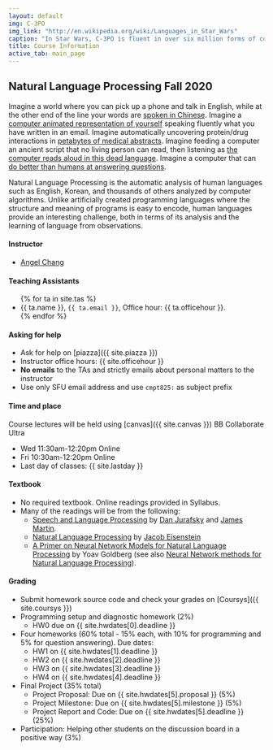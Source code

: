 ```yaml
---
layout: default
img: C-3PO
img_link: "http://en.wikipedia.org/wiki/Languages_in_Star_Wars"
caption: "In Star Wars, C-3PO is fluent in over six million forms of communication."
title: Course Information
active_tab: main_page 
---
```


## Natural Language Processing <span class="text-muted">Fall 2020</span>

Imagine a world where you can pick up a phone and talk in English,
while at the other end of the line your words are [spoken in
Chinese](https://www.youtube.com/watch?v=Nu-nlQqFCKg).  Imagine a
[computer animated representation of
yourself](http://mitpress.mit.edu/books/embodied-conversational-agents)
speaking fluently what you have written in an email. Imagine
automatically uncovering protein/drug interactions in [petabytes
of medical abstracts](http://fable.chop.edu/). Imagine feeding a
computer an ancient script that no living person can read, then
listening as [the computer reads aloud in this dead
language](https://isi.edu/natural-language/mt/decipher.html).
Imagine a computer that can [do better than humans at answering
questions](https://www.youtube.com/watch?v=lI-M7O_bRNg).  

Natural Language Processing is the automatic analysis of human
languages such as English, Korean, and thousands of others analyzed
by computer algorithms. Unlike artificially created programming
languages where the structure and meaning of programs is easy to
encode, human languages provide an interesting challenge, both in
terms of its analysis and the learning of language from observations.

#### Instructor
* [Angel Chang](http://angelxuanchang.github.io/)

#### Teaching Assistants
<ul>
{% for ta in site.tas %}
<li>{{ ta.name }}, <code>{{ ta.email }}</code>, Office hour: {{ ta.officehour }}.</li>
{% endfor %}
</ul>

#### Asking for help
* Ask for help on [piazza]({{ site.piazza }})
* Instructor office hours: {{ site.officehour }} 
* <b>No emails</b> to the TAs and strictly emails about personal matters to the instructor
* Use only SFU email address and use `cmpt825:` as subject prefix

#### Time and place
Course lectures will be held using [canvas]({{ site.canvas }}) BB Collaborate Ultra
* Wed 11:30am-12:20pm Online
* Fri 10:30am-12:20pm Online
* Last day of classes: {{ site.lastday }}

<!-- #### Calendar
* [Subscribe]({{ site.calendar }})
 -->

#### Textbook
* No required textbook. Online readings provided in Syllabus.
* Many of the readings will be from the following:
  * [Speech and Language Processing](https://web.stanford.edu/~jurafsky/slp3/) by [Dan Jurafsky](http://www.stanford.edu/~jurafsky) and [James Martin](http://www.cs.colorado.edu/~martin).
  * [Natural Language Processing](https://github.com/jacobeisenstein/gt-nlp-class/blob/master/notes/eisenstein-nlp-notes.pdf) by [Jacob Eisenstein](https://jacobeisenstein.github.io/)
  * [A Primer on Neural Network Models for Natural Language Processing](http://u.cs.biu.ac.il/~yogo/nnlp.pdf) by Yoav Goldberg (see also [Neural Network methods for Natural Language Processing](http://www.morganclaypool.com/doi/10.2200/S00762ED1V01Y201703HLT037)).


#### Grading
* Submit homework source code and check your grades on [Coursys]({{ site.coursys }})
* Programming setup and diagnostic homework (2%)
  * HW0 due on {{ site.hwdates[0].deadline }} 
* Four homeworks (60% total - 15% each, with 10% for programming and 5% for question answering). Due dates:
  * HW1 on {{ site.hwdates[1].deadline }} 
  * HW2 on {{ site.hwdates[2].deadline }} 
  * HW3 on {{ site.hwdates[3].deadline }} 
  * HW4 on {{ site.hwdates[4].deadline }} 
* Final Project (35% total)
  * Project Proposal: Due on {{ site.hwdates[5].proposal }} (5%)
  * Project Milestone: Due on {{ site.hwdates[5].milestone }} (5%)
  * Project Report and Code: Due on {{ site.hwdates[5].deadline }} (25%)
* Participation: Helping other students on the discussion board in a positive way (3%)
